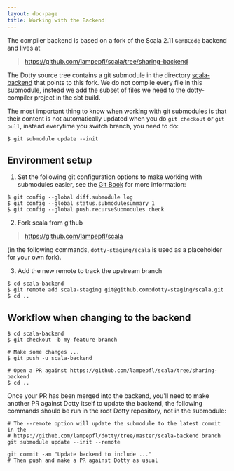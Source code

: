 ```yaml
---
layout: doc-page
title: Working with the Backend
---
```


The compiler backend is based on a fork of the Scala 2.11 `GenBCode` backend and
lives at 

> https://github.com/lampepfl/scala/tree/sharing-backend

The Dotty source tree contains a git submodule in the directory
[scala-backend](https://github.com/lampepfl/dotty/tree/master/scala-backend)
that points to this fork. We do not compile every file in this submodule,
instead we add the subset of files we need to the dotty-compiler project in the
sbt build.

The most important thing to know when working with git submodules is that
their content is not automatically updated when you do `git checkout` or `git
pull`, instead everytime you switch branch, you need to do:

``` shell
$ git submodule update --init
```

## Environment setup

1. Set the following git configuration options to make working with submodules easier, 
see the [Git Book](https://git-scm.com/book/en/v2/Git-Tools-Submodules)
for more information:
``` shell
$ git config --global diff.submodule log
$ git config --global status.submodulesummary 1
$ git config --global push.recurseSubmodules check
```

2. Fork scala from github

> https://github.com/lampepfl/scala 

(in the following commands, `dotty-staging/scala` is used as a placeholder for your own fork).

3. Add the new remote to track the upstream branch
```shell
$ cd scala-backend
$ git remote add scala-staging git@github.com:dotty-staging/scala.git
$ cd ..
```

## Workflow when changing to the backend

```shell
$ cd scala-backend
$ git checkout -b my-feature-branch

# Make some changes ...
$ git push -u scala-backend

# Open a PR against https://github.com/lampepfl/scala/tree/sharing-backend
$ cd ..
```

Once your PR has been merged into the backend, you'll need to make another PR
against Dotty itself to update the backend, the following commands should be run
in the root Dotty repository, not in the submodule:

``` shell
# The --remote option will update the submodule to the latest commit in the
# https://github.com/lampepfl/dotty/tree/master/scala-backend branch
git submodule update --init --remote

git commit -am "Update backend to include ..."
# Then push and make a PR against Dotty as usual
```
